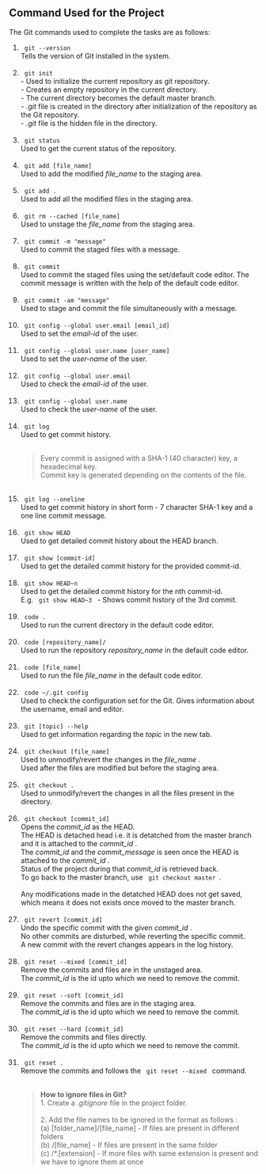 ## Command Used for the Project

The Git commands used to complete the tasks are as follows:

<ol>

<li> <code> git --version </code> </li>
Tells the version of Git installed in the system. <br> <br>

<li> <code> git init </code> </li>
- Used to initialize the current repository as git repository. <br>
- Creates an empty repository in the current directory. <br>
- The current directory becomes the default master branch. <br>
- <i> .git </i> file is created in the directory after initialization of the repository as the Git repository. <br>
- <i> .git </i> file is the hidden file in the directory. <br> <br>

<li> <code> git status </code> </li>
Used to get the current status of the repository. <br> <br>

<li> <code> git add [file_name] </code> </li>
Used to add the modified <i> file_name </i> to the staging area. <br> <br>

<li> <code> git add . </code> </li> 
Used to add all the modified files in the staging area. <br> <br>

<li> <code> git rm --cached [file_name] </code> </li>
Used to unstage the <i> file_name </i> from the staging area. <br> <br>

<li> <code> git commit -m "message" </code> </li>
Used to commit the staged files with a message. <br> <br>

<li> <code> git commit </code> </li>
Used to commit the staged files using the set/default code editor. The commit message is written with the help of the default code editor. <br> <br>

<li> <code> git commit -am "message" </code> </li>
Used to stage and commit the file simultaneously with a message. <br> <br>

<li> <code> git config --global user.email [email_id] </code> </li>
Used to set the <i> email-id </i> of the user. <br> <br>

<li> <code> git config --global user.name [user_name] </code> </li>
Used to set the <i> user-name </i> of the user. <br> <br>

<li> <code> git config --global user.email </code> </li>
Used to check the <i> email-id </i> of the user. <br> <br>

<li> <code> git config --global user.name </code> </li>
Used to check the <i> user-name </i> of the user. <br> <br>

<li> <code> git log </code> </li>
Used to get commit history. <br> <br>

<blockquote> 
Every commit is assigned with a SHA-1 (40 character) key, a hexadecimal key. <br>
Commit key is generated depending on the contents of the file. </li>
</blockquote> <br>

<li> <code> git log --oneline </code> </li>
Used to get commit history in short form - 7 character SHA-1 key and a one line commit message. <br> <br>

<li> <code> git show HEAD </code> </li>
Used to get detailed commit history about the HEAD branch. <br> <br>

<li> <code> git show [commit-id] </code> </li>
Used to get the detailed commit history for the provided commit-id. <br> <br>

<li> <code> git show HEAD~n </code> </li>
Used to get the detailed commit history for the nth commit-id. <br> 
E.g. <code> git show HEAD~3 </code> - Shows commit history of the 3rd commit.<br> <br>

<li> <code> code . </code> </li>
Used to run the current directory in the default code editor. <br> <br>

<li> <code> code [repository_name]/ </code> </li>
Used to run the repository <i> repository_name </i> in the default code editor. <br> <br>

<li> <code> code [file_name] </code> </li>
Used to run the file <i> file_name </i> in the default code editor. <br> <br>

<li> <code> code ~/.git config </code> </li>
Used to check the configuration set for the Git. Gives information about the username, email and editor. <br> <br>

<li> <code> git [topic] --help </code> </li>
Used to get information regarding the <i> topic </i> in the new tab. <br> <br>

<li> <code> git checkout [file_name] </code> </li>
Used to unmodify/revert the changes in the <i> file_name </i>. <br>
Used after the files are modified but before the staging area. <br> <br>

<li> <code> git checkout . </code> </li>
Used to unmodify/revert the changes in all the files present in the directory. <br> <br>

<li> <code> git checkout [commit_id] </code> </li>
Opens the <i> commit_id </i> as the HEAD. <br>
The HEAD is detached head i.e. it is detatched from the master branch and it is attached to the <i> commit_id </i>. <br>
The <i> commit_id </i> and the <i> commit_message </i> is seen once the HEAD is attached to the <i> commit_id </i>. <br>
Status of the project during that <i> commit_id </i> is retrieved back. <br>
To go back to the master branch, use <code> git checkout master </code>. <br> <br>
Any modifications made in the detatched HEAD does not get saved, which means it does not exists once moved to the master branch. <br> <br>
 
<li> <code> git revert [commit_id] </code> </li>
Undo the specific commit with the given <i> commit_id </i>. <br>
No other commits are disturbed, while reverting the specific commit. <br> 
A new commit with the revert changes appears in the log history. <br> <br>

<li> <code> git reset --mixed [commit_id] </code> </li>
Remove the commits and files are in the unstaged area. <br>
The <i> commit_id </i> is the id upto which we need to remove the commit. <br> <br>

<li> <code> git reset --soft [commit_id] </code> </li>
Remove the commits and files are in the staging area. <br>
The <i> commit_id </i> is the id upto which we need to remove the commit. <br> <br>

<li> <code> git reset --hard [commit_id] </code> </li>
Remove the commits and files directly. <br>
The <i> commit_id </i> is the id upto which we need to remove the commit. <br> <br>

<li> <code> git reset . </code> </li>
Remove the commits and follows the <code> git reset --mixed </code> command. <br> <br>

<blockquote>
<b> How to ignore files in Git? </b> <br>
1. Create a <i> .gitignore </i> file in the project folder. <br> <br>
2. Add the file names to be ignored in the format as follows : <br>
(a) [folder_name]/[file_name] - If files are present in different folders <br>
(b) /[file_name] - If files are present in the same folder <br>
(c) /*.[extension] - If more files with same extension is present and we have to ignore them at once <br>
</blockquote>

</ol>